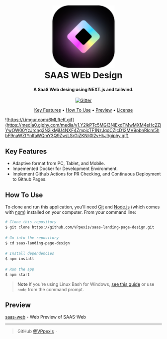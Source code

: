 
<h1 align="center">
  <br>
  <a href="https://vppexis.github.io/saas-landing-page-design/"><img src="https://github.com/VPpexis/saas-landing-page-design/blob/main/src/assets/logosaas.png?raw=true" alt="Markdownify" width="200"></a>
  <br>
  SAAS WEb Design
  <br>
</h1>

<h4 align="center">A SaaS Web desing using NEXT.js and tailwind.</h4>

<p align="center">
  <a href="">
    <img src="https://badge.fury.io/js/npm.svg"
         alt="Gitter">
  </a>
</p>

<p align="center">
  <a href="#key-features">Key Features</a> •
  <a href="#how-to-use">How To Use</a> •
  <a href="#preview">Preview</a> •
  <a href="#license">License</a>
</p>

![https://i.imgur.com/6MLfteK.gif](https://media0.giphy.com/media/v1.Y2lkPTc5MGI3NjExdTMwMXM4eHc2ZjYwOW00YzJrcng3N2lkMjU4NXF4ZmpicTF1NzJqdCZlcD12MV9pbnRlcm5hbF9naWZfYnlfaWQmY3Q9Zw/LSrGiZKNlj0l2vHkJl/giphy.gif)

## Key Features

* Adaptive format from PC, Tablet, and Mobile.
* Impemented Docker for Development Environment.
* Implement Github Actions for PR Checking, and Continuous Deployment to Github Pages.

## How To Use

To clone and run this application, you'll need [Git](https://git-scm.com) and [Node.js](https://nodejs.org/en/download/) (which comes with [npm](http://npmjs.com)) installed on your computer. From your command line:

```bash
# Clone this repository
$ git clone https://github.com/VPpexis/saas-landing-page-design.git

# Go into the repository
$ cd saas-landing-page-design

# Install dependencies
$ npm install

# Run the app
$ npm start
```

> **Note**
> If you're using Linux Bash for Windows, [see this guide](https://www.howtogeek.com/261575/how-to-run-graphical-linux-desktop-applications-from-windows-10s-bash-shell/) or use `node` from the command prompt.

## Preview

[saas-web](https://vppexis.github.io/saas-landing-page-design/) - Web Preview of SAAS-Web

---

> GitHub [@VPpexis](https://github.com/VPpexis) &nbsp;&middot;&nbsp;

